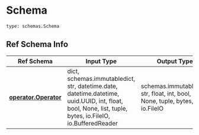 # Schema
```
type: schemas.Schema
```

## Ref Schema Info
Ref Schema | Input Type | Output Type
---------- | ---------- | -----------
[**operator.Operator**](../../../../../../components/schema/operator.md) | dict, schemas.immutabledict, str, datetime.date, datetime.datetime, uuid.UUID, int, float, bool, None, list, tuple, bytes, io.FileIO, io.BufferedReader | schemas.immutabledict, str, float, int, bool, None, tuple, bytes, io.FileIO
